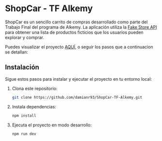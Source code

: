 # ShopCar - TF Alkemy

ShopCar es un sencillo carrito de compras desarrollado como parte del Trabajo Final del programa de Alkemy. La aplicación utiliza la [Fake Store API](https://fakestoreapi.com/docs) para obtener una lista de productos ficticios que los usuarios pueden explorar y comprar.

Puedes visualizar el proyecto [AQUÍ](https://shopcar-tf-alkemy.netlify.app/), o seguir los pasos que a continuacion se detallan:

## Instalación

Sigue estos pasos para instalar y ejecutar el proyecto en tu entorno local:

1. Clona este repositorio:

   ```bash
   git clone https://github.com/damianr93/ShopCar-TF-Alkemy.git


2. Instala dependencias:

    ```bash
    npm install

3. Ejecuta el proyecto en modo desarrollo:

    ```bash
    npm run dev
